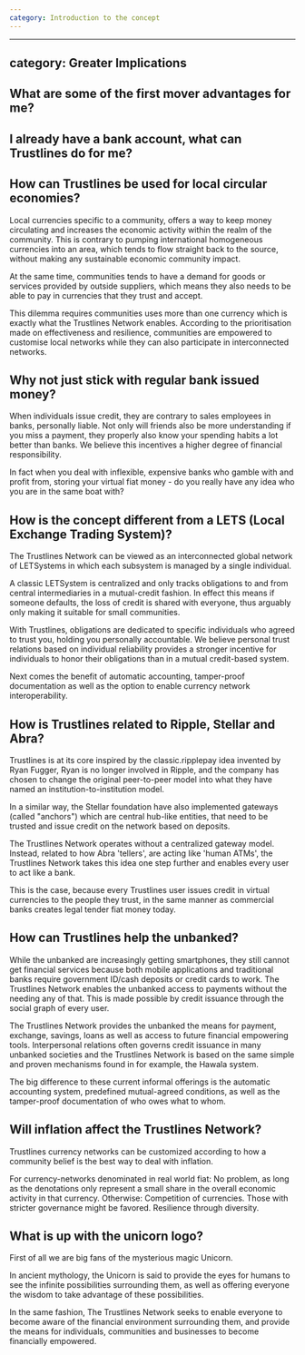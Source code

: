 ```yaml
---
category: Introduction to the concept
---
```

---
category: Greater Implications
---

## What are some of the first mover advantages for me? 



## I already have a bank account, what can Trustlines do for me? 


## How can Trustlines be used for local circular economies?

Local currencies specific to a community, offers a way to keep money circulating and increases the economic activity within the realm of the community. This is contrary to pumping international homogeneous currencies into an area, which tends to flow straight back to the source, without making any sustainable economic community impact.

At the same time, communities tends to have a demand for goods or services provided by outside suppliers, which means they also needs to be able to pay in currencies that they trust and accept.

This dilemma requires communities uses more than one currency which is exactly what the Trustlines Network enables. According to the prioritisation made on effectiveness and resilience, communities are empowered to customise local networks while they can also participate in interconnected networks.

## Why not just stick with regular bank issued money?

When individuals issue credit, they are contrary to sales employees in banks, personally liable.
Not only will friends also be more understanding if you miss a payment,
they properly also know your spending habits a lot better than banks.
We believe this incentives a higher degree of financial responsibility.

In fact when you deal with inflexible, expensive banks who gamble with and profit from,
storing your virtual fiat money - do you really have any idea who you are in the same boat with?


## How is the concept different from a LETS (Local Exchange Trading System)?

The Trustlines Network can be viewed as an interconnected global network of LETSystems
in which each subsystem is managed by a single individual.

A classic LETSystem is centralized and only tracks obligations to and from central intermediaries
in a mutual-credit fashion. In effect this means if someone defaults, the loss of credit is shared with everyone,
thus arguably only making it suitable for small communities.

With Trustlines, obligations are dedicated to specific individuals who agreed to trust you,
holding you personally accountable. We believe personal trust relations based on individual reliability
provides a stronger incentive for individuals to honor their obligations than in a mutual credit-based system.

Next comes the benefit of automatic accounting, tamper-proof documentation as well as the option to enable
currency network interoperability.

## How is Trustlines related to Ripple, Stellar and Abra?

Trustlines is at its core inspired by the classic.ripplepay idea invented by Ryan Fugger,
Ryan is no longer involved in Ripple, and the company has chosen to change the original peer-to-peer model
into what they have named an institution-to-institution model.

In a similar way, the Stellar foundation have also implemented gateways (called "anchors") which are central
hub-like entities, that need to be trusted and issue credit on the network based on deposits.

The Trustlines Network operates without a centralized gateway model.
Instead, related to how Abra 'tellers', are acting like 'human ATMs',
the Trustlines Network takes this idea one step further and enables every user to act like a bank.

This is the case, because every Trustlines user issues credit in virtual currencies to the people they trust,
in the same manner as commercial banks creates legal tender fiat money today.


## How can Trustlines help the unbanked?

While the unbanked are increasingly getting smartphones,
they still cannot get financial services because both mobile applications and traditional banks
require government ID/cash deposits or credit cards to work.
The Trustlines Network enables the unbanked access to payments without the needing any of that.
This is made possible by credit issuance through the social graph of every user.

The Trustlines Network provides the unbanked the means for payment, exchange, savings,
loans as well as access to future financial empowering tools.
Interpersonal relations often governs credit issuance in many unbanked societies and the Trustlines Network
is based on the same simple and proven mechanisms found in for example, the Hawala system.

The big difference to these current informal offerings is the automatic accounting system,
predefined mutual-agreed conditions, as well as the tamper-proof documentation of who owes what to whom.

## Will inflation affect the Trustlines Network?

Trustlines currency networks can be customized according to how a community belief is the best way to deal with inflation.

For currency-networks denominated in real world fiat: No problem, as long as the denotations
only represent a small share in the overall economic activity in that currency.
Otherwise: Competition of currencies. Those with stricter governance might be favored.
Resilience through diversity.


## What is up with the unicorn logo?

First of all we are big fans of the mysterious magic Unicorn.

In ancient mythology, the Unicorn is said to provide the eyes for humans to see the infinite
possibilities surrounding them, as well as offering everyone the wisdom to take advantage of these possibilities.

In the same fashion, The Trustlines Network seeks to enable everyone to become aware of the financial environment
surrounding them, and provide the means for individuals, communities and businesses to become financially empowered.
